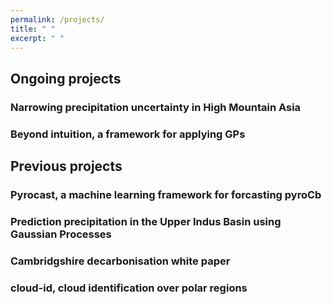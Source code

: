 ```yaml
---
permalink: /projects/
title: " "
excerpt: " "
---
```


## Ongoing projects

### Narrowing precipitation uncertainty in High Mountain Asia

### Beyond intuition, a framework for applying GPs

## Previous projects

### Pyrocast, a machine learning framework for forcasting pyroCb

### Prediction precipitation in the Upper Indus Basin using Gaussian Processes

### Cambridgshire decarbonisation white paper

### cloud-id, cloud identification over polar regions
